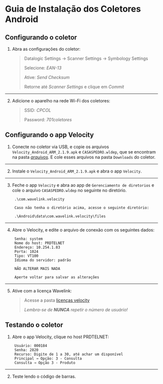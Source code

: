 # Guia de Instalação dos Coletores Android

## Configurando o coletor

1. Abra as configurações do coletor: 
	> Datalogic Settings → Scanner Settings → Symbology Settings
	>
	> Selecione: *EAN-13*
	>
	> Ative: *Send Checksum*
	>
	> Retorne até *Scanner Settings* e clique em *Commit*
---
2. Adicione o aparelho na rede Wi-Fi dos coletores:
	> SSID: *CPCOL*
	>
	> Password: *701coletores*

## Configurando o app Velocity

1. Conecte no coletor via USB, e copie os arquivos `Velocity_Android_ARM_2.1.9.apk` e `CASASPEDRO.wldep`, que se encontram na pasta [*arquivos*](https://github.com/cpglaucio/help/tree/main/coletor_android/arquivos). E cole esses arquivos na pasta `Downloads` do coletor.
---
2. Instale o `Velocity_Android_ARM_2.1.9.apk` e abra o app `Velocity`.
---
3. Feche o app `Velocity` e abra ao app de `Gerenciamento de diretorios` e cole o arquivo `CASASPEDRO.wldep` no seguinte no diretório.

		.\com.wavelink.velocity
		
		Caso não tenha o diretório acima, acesse o seguinte diretório:

		.\Android\data\com.wavelink.velocity\files
---    
4. Abre o Velocity, e edite o arquivo de conexão com os seguintes dados:
		
		Senha: system
		Nome do host: PRDTELNET
		Endereço: 10.254.1.83
		Porta: 1024
		Tipo: VT100
		Idioma do servidor: padrão

		NÃO ALTERAR MAIS NADA

		Aperte voltar para salvar as alterações
---
5. Ative com a licença Wavelink:
	> Acesse a pasta [licenças velocity](https://github.com/cpglaucio/help/tree/main/coletor_android/licencas_velocity)
	>
	> *Lembra-se de **NUNCA** repetir o número de usuário!*

## Testando o coletor
1. Abre o app Velocity, clique no host PRDTELNET:
		
		Usuário: 000184
		Senha: 2820
		Recurso: Digite de 1 a 30, até achar um disponível
		Principal → Opção: 3 - Consulta 
		Consulta → Opção 3 - Produto
---
2. Teste lendo o código de barras.
